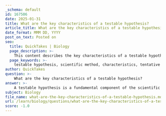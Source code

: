```yaml
---
_schema: default
id: 167506
date: 2025-01-31
title: What are the key characteristics of a testable hypothesis?
article_title: What are the key characteristics of a testable hypothesis?
date_format: MMM DD, YYYY
post_on_text: Posted on
seo:
  title: QuickTakes | Biology
  page_description: >-
    This content describes the key characteristics of a testable hypothesis, emphasizing its role in the scientific method, including its tentative nature, ability to be tested and falsified, specificity, predictive capability, and relevance.
  page_keywords: >-
    testable hypothesis, scientific method, characteristics, tentative statement, testability, falsifiability, specificity, predictive nature, relevance
author: QuickTakes
question: >-
    What are the key characteristics of a testable hypothesis?
answer: >-
    A testable hypothesis is a fundamental component of the scientific method and possesses several key characteristics that ensure it can be effectively evaluated through research and experimentation. Here are the primary characteristics of a testable hypothesis:\n\n1. **Tentative Statement**: A hypothesis is a preliminary explanation or prediction regarding a scientific question. It is not a final conclusion but serves as a starting point for further investigation.\n\n2. **Testability**: A hypothesis must be testable, meaning it can be supported or refuted through experimentation, observation, or data collection. This characteristic is crucial as it allows researchers to determine the validity of the hypothesis based on empirical evidence.\n\n3. **Falsifiability**: A good hypothesis should be falsifiable, which means there must be a possibility to prove it wrong. This characteristic is essential for scientific inquiry, as it allows for the hypothesis to be challenged and tested against real-world data.\n\n4. **Specificity**: A testable hypothesis should be clear and specific, precisely defining the variables involved and the expected relationship between them. This clarity aids in designing experiments and interpreting results effectively.\n\n5. **Predictive Nature**: A hypothesis often takes the form of a prediction, typically framed in an "if-then" format. For example, "If the independent variable is changed, then the dependent variable will change." This predictive aspect helps in formulating experiments to test the hypothesis.\n\n6. **Relevance**: The hypothesis should be relevant to the scientific question being investigated, ensuring that it addresses a specific aspect of the phenomenon under study.\n\nIn summary, a testable hypothesis is characterized by its tentative nature, testability, falsifiability, specificity, predictive capability, and relevance to the research question. These characteristics collectively enable scientists to conduct rigorous investigations and contribute to the advancement of knowledge in their respective fields.
subject: Biology
file_name: what-are-the-key-characteristics-of-a-testable-hypothesis.md
url: /learn/biology/questions/what-are-the-key-characteristics-of-a-testable-hypothesis
score: -1.0
---
```


&nbsp;